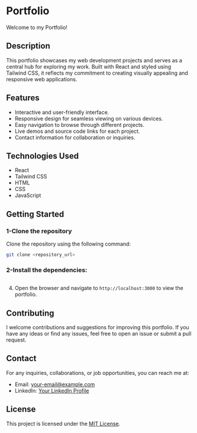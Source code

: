 # Portfolio

Welcome to my Portfolio!

## Description

This portfolio showcases my web development projects and serves as a central hub for exploring my work. Built with React and styled using Tailwind CSS, it reflects my commitment to creating visually appealing and responsive web applications.

## Features

- Interactive and user-friendly interface.
- Responsive design for seamless viewing on various devices.
- Easy navigation to browse through different projects.
- Live demos and source code links for each project.
- Contact information for collaboration or inquiries.

## Technologies Used

- React
- Tailwind CSS
- HTML
- CSS
- JavaScript

## Getting Started

### 1-Clone the repository

Clone the repository using the following command:

```bash
git clone <repository_url>

```

###  2-Install the dependencies:

```bash  Run the development server:

```


4. Open the browser and navigate to `http://localhost:3000` to view the portfolio.

## Contributing

I welcome contributions and suggestions for improving this portfolio. If you have any ideas or find any issues, feel free to open an issue or submit a pull request.

## Contact

For any inquiries, collaborations, or job opportunities, you can reach me at:

- Email: [your-email@example.com](mailto:your-email@example.com)
- LinkedIn: [Your LinkedIn Profile](https://www.linkedin.com/in/your-profile)

## License

This project is licensed under the [MIT License](LICENSE).
